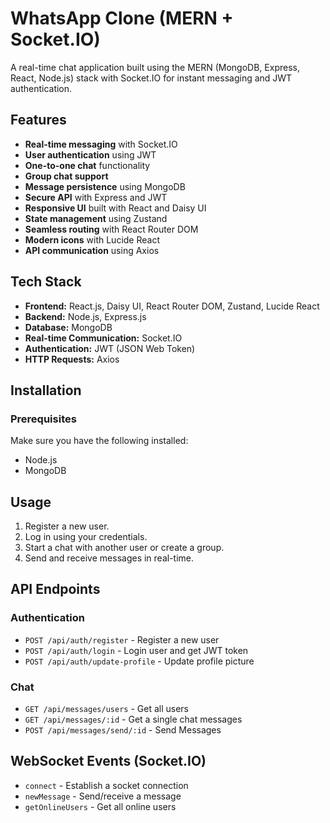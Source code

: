 # WhatsApp Clone (MERN + Socket.IO)

A real-time chat application built using the MERN (MongoDB, Express, React, Node.js) stack with Socket.IO for instant messaging and JWT authentication.

## Features
- **Real-time messaging** with Socket.IO
- **User authentication** using JWT
- **One-to-one chat** functionality
- **Group chat support**
- **Message persistence** using MongoDB
- **Secure API** with Express and JWT
- **Responsive UI** built with React and Daisy UI
- **State management** using Zustand
- **Seamless routing** with React Router DOM
- **Modern icons** with Lucide React
- **API communication** using Axios

## Tech Stack
- **Frontend:** React.js, Daisy UI, React Router DOM, Zustand, Lucide React
- **Backend:** Node.js, Express.js
- **Database:** MongoDB
- **Real-time Communication:** Socket.IO
- **Authentication:** JWT (JSON Web Token)
- **HTTP Requests:** Axios

## Installation

### Prerequisites
Make sure you have the following installed:
- Node.js
- MongoDB


## Usage
1. Register a new user.
2. Log in using your credentials.
3. Start a chat with another user or create a group.
4. Send and receive messages in real-time.

## API Endpoints

### Authentication
- `POST /api/auth/register` - Register a new user
- `POST /api/auth/login` - Login user and get JWT token
- `POST /api/auth/update-profile` - Update profile picture

### Chat
- `GET /api/messages/users` - Get all users
- `GET /api/messages/:id` - Get a single chat messages
- `POST /api/messages/send/:id` - Send Messages


## WebSocket Events (Socket.IO)
- `connect` - Establish a socket connection
- `newMessage` - Send/receive a message
- `getOnlineUsers` - Get all online users



